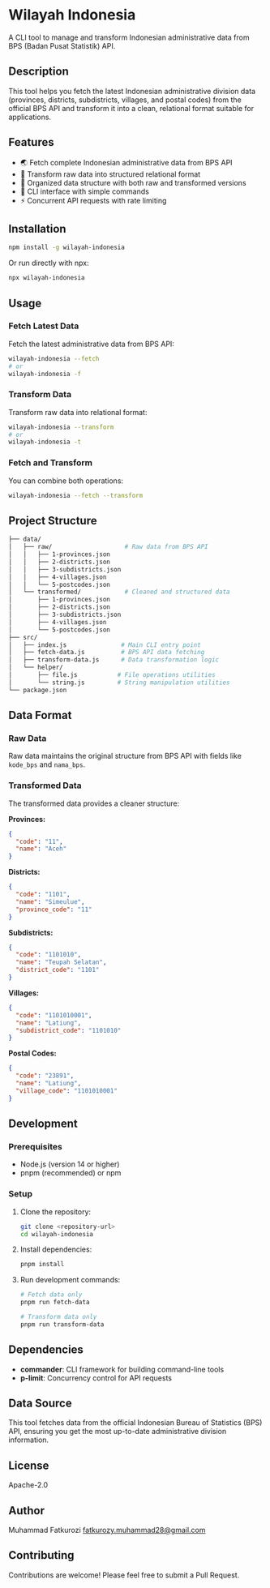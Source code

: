# Wilayah Indonesia

A CLI tool to manage and transform Indonesian administrative data from BPS (Badan Pusat Statistik) API.

## Description

This tool helps you fetch the latest Indonesian administrative division data (provinces, districts, subdistricts, villages, and postal codes) from the official BPS API and transform it into a clean, relational format suitable for applications.

## Features

- 🌏 Fetch complete Indonesian administrative data from BPS API
- 🔄 Transform raw data into structured relational format
- 📁 Organized data structure with both raw and transformed versions
- 🎯 CLI interface with simple commands
- ⚡ Concurrent API requests with rate limiting

## Installation

```bash
npm install -g wilayah-indonesia
```

Or run directly with npx:

```bash
npx wilayah-indonesia
```

## Usage

### Fetch Latest Data

Fetch the latest administrative data from BPS API:

```bash
wilayah-indonesia --fetch
# or
wilayah-indonesia -f
```

### Transform Data

Transform raw data into relational format:

```bash
wilayah-indonesia --transform
# or
wilayah-indonesia -t
```

### Fetch and Transform

You can combine both operations:

```bash
wilayah-indonesia --fetch --transform
```

## Project Structure

```bash
├── data/
│   ├── raw/                    # Raw data from BPS API
│   │   ├── 1-provinces.json
│   │   ├── 2-districts.json
│   │   ├── 3-subdistricts.json
│   │   ├── 4-villages.json
│   │   └── 5-postcodes.json
│   └── transformed/            # Cleaned and structured data
│       ├── 1-provinces.json
│       ├── 2-districts.json
│       ├── 3-subdistricts.json
│       ├── 4-villages.json
│       └── 5-postcodes.json
├── src/
│   ├── index.js               # Main CLI entry point
│   ├── fetch-data.js          # BPS API data fetching
│   ├── transform-data.js      # Data transformation logic
│   └── helper/
│       ├── file.js           # File operations utilities
│       └── string.js         # String manipulation utilities
└── package.json
```

## Data Format

### Raw Data

Raw data maintains the original structure from BPS API with fields like `kode_bps` and `nama_bps`.

### Transformed Data

The transformed data provides a cleaner structure:

**Provinces:**

```json
{
  "code": "11",
  "name": "Aceh"
}
```

**Districts:**

```json
{
  "code": "1101",
  "name": "Simeulue",
  "province_code": "11"
}
```

**Subdistricts:**

```json
{
  "code": "1101010",
  "name": "Teupah Selatan",
  "district_code": "1101"
}
```

**Villages:**

```json
{
  "code": "1101010001",
  "name": "Latiung",
  "subdistrict_code": "1101010"
}
```

**Postal Codes:**

```json
{
  "code": "23891",
  "name": "Latiung",
  "village_code": "1101010001"
}
```

## Development

### Prerequisites

- Node.js (version 14 or higher)
- pnpm (recommended) or npm

### Setup

1. Clone the repository:

    ```bash
    git clone <repository-url>
    cd wilayah-indonesia
    ```

2. Install dependencies:

    ```bash
    pnpm install
    ```

3. Run development commands:

    ```bash
    # Fetch data only
    pnpm run fetch-data

    # Transform data only
    pnpm run transform-data
    ```

## Dependencies

- **commander**: CLI framework for building command-line tools
- **p-limit**: Concurrency control for API requests

## Data Source

This tool fetches data from the official Indonesian Bureau of Statistics (BPS) API, ensuring you get the most up-to-date administrative division information.

## License

Apache-2.0

## Author

Muhammad Fatkurozi <fatkurozy.muhammad28@gmail.com>

## Contributing

Contributions are welcome! Please feel free to submit a Pull Request.
